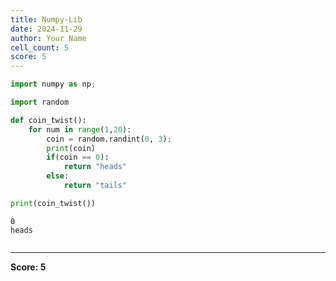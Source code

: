 ```yaml
---
title: Numpy-Lib
date: 2024-11-29
author: Your Name
cell_count: 5
score: 5
---
```


```python
import numpy as np;
```


```python
import random
```


```python
def coin_twist():
    for num in range(1,20):
        coin = random.randint(0, 3);
        print(coin)
        if(coin == 0):
            return "heads"
        else:
            return "tails"
```


```python
print(coin_twist())
```

    0
    heads



```python

```


---
**Score: 5**
